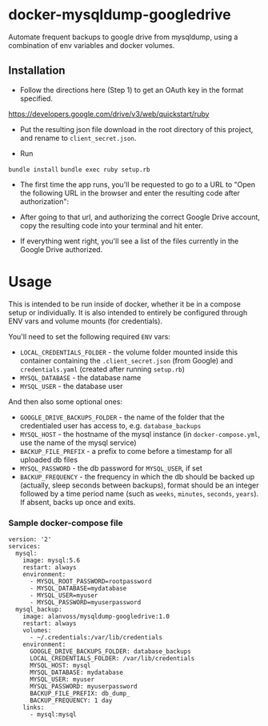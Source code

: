 # docker-mysqldump-googledrive
Automate frequent backups to google drive from mysqldump, using a combination of env variables and docker volumes.

## Installation

- Follow the directions here (Step 1) to get an OAuth key in the format specified.

https://developers.google.com/drive/v3/web/quickstart/ruby

- Put the resulting json file download in the root directory of this project, and rename to `client_secret.json`.

- Run

`bundle install`
`bundle exec ruby setup.rb`

- The first time the app runs, you'll be requested to go to a URL to "Open the following URL in the browser and enter the resulting code after authorization":

- After going to that url, and authorizing the correct Google Drive account, copy the resulting code into your terminal and hit enter.

- If everything went right, you'll see a list of the files currently in the Google Drive authorized.

# Usage

This is intended to be run inside of docker, whether it be in a compose setup or individually.  It is also intended to entirely be configured through ENV vars and volume mounts (for credentials).

You'll need to set the following required `ENV` vars:

- `LOCAL_CREDENTIALS_FOLDER` - the volume folder mounted inside this container containing the `.client_secret.json` (from Google) and `credentials.yaml` (created after running `setup.rb`)
- `MYSQL_DATABASE` - the database name
- `MYSQL_USER` - the database user

And then also some optional ones:

- `GOOGLE_DRIVE_BACKUPS_FOLDER` - the name of the folder that the credentialed user has access to, e.g. `database_backups`
- `MYSQL_HOST` -  the hostname of the mysql instance (in `docker-compose.yml`, use the name of the mysql service)
- `BACKUP_FILE_PREFIX` - a prefix to come before a timestamp for all uploaded db files
- `MYSQL_PASSWORD` - the db password for `MYSQL_USER`, if set
- `BACKUP_FREQUENCY` - the frequency in which the db should be backed up (actually, sleep seconds between backups), format should be an integer followed by a time period name (such as `weeks`, `minutes`, `seconds`, `years`).  If absent, backs up once and exits.

### Sample docker-compose file

```
version: '2'
services:
  mysql:
    image: mysql:5.6
    restart: always
    environment:
      - MYSQL_ROOT_PASSWORD=rootpassword
      - MYSQL_DATABASE=mydatabase
      - MYSQL_USER=myuser
      - MYSQL_PASSWORD=myuserpassword
  mysql_backup:
    image: alanvoss/mysqldump-googledrive:1.0
    restart: always
    volumes:
      - ~/.credentials:/var/lib/credentials
    environment:
      GOOGLE_DRIVE_BACKUPS_FOLDER: database_backups
      LOCAL_CREDENTIALS_FOLDER: /var/lib/credentials
      MYSQL_HOST: mysql
      MYSQL_DATABASE: mydatabase
      MYSQL_USER: myuser
      MYSQL_PASSWORD: myuserpassword
      BACKUP_FILE_PREFIX: db_dump_
      BACKUP_FREQUENCY: 1 day
    links:
      - mysql:mysql
```
